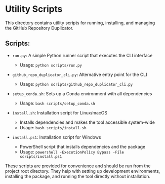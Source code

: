 # Utility Scripts

This directory contains utility scripts for running, installing, and managing the GitHub Repository Duplicator.

## Scripts:

- `run.py`: A simple Python runner script that executes the CLI interface
  - Usage: `python scripts/run.py`

- `github_repo_duplicator_cli.py`: Alternative entry point for the CLI
  - Usage: `python scripts/github_repo_duplicator_cli.py`

- `setup_conda.sh`: Sets up a Conda environment with all dependencies
  - Usage: `bash scripts/setup_conda.sh`

- `install.sh`: Installation script for Linux/macOS
  - Installs dependencies and makes the tool accessible system-wide
  - Usage: `bash scripts/install.sh`

- `install.ps1`: Installation script for Windows
  - PowerShell script that installs dependencies and the package
  - Usage: `powershell -ExecutionPolicy Bypass -File scripts/install.ps1`

These scripts are provided for convenience and should be run from the project root directory. They help with setting up development environments, installing the package, and running the tool directly without installation. 
